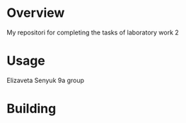 # Overview

My repositori for сompleting the tasks of laboratory work 2

# Usage

Elizaveta Senyuk 9a group

# Building


